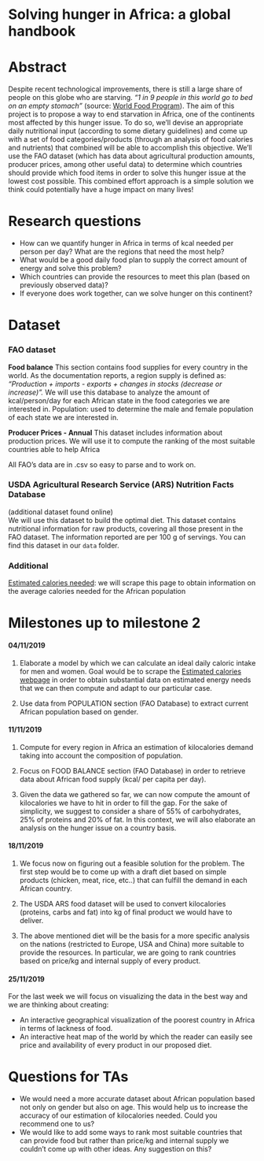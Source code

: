 # Solving hunger in Africa: a global handbook

# Abstract
Despite recent technological improvements, there is still a large share of people on this globe who are starving. *“1 in 9 people in this world go to bed on an empty stomach”* (source: [World Food Program](https://www.wfp.org/zero-hunger)). The aim of this project is to propose a way to end starvation in Africa, one of the continents most affected by this hunger issue. To do so, we’ll devise an appropriate daily nutritional input (according to some dietary guidelines) and come up with a set of food categories/products (through an analysis of food calories and nutrients) that combined will be able to accomplish this objective. We’ll use the FAO dataset (which has data about agricultural production amounts, producer prices, among other useful data) to determine which countries should provide which food items in order to solve this hunger issue at the lowest cost possible. This combined effort approach is a simple solution we think could potentially have a huge impact on many lives!


# Research questions
* How can we quantify hunger in Africa in terms of kcal needed per person per day? What are the regions that need the most help?
* What would be a good daily food plan to supply the correct amount of energy and solve this problem?
* Which countries can provide the resources to meet this plan (based on previously observed data)?
* If everyone does work together, can we solve hunger on this continent?


# Dataset
### FAO dataset
**Food balance**
This section contains food supplies for every country in the world. As the documentation reports, a region supply is defined as: *“Production + imports - exports + changes in stocks (decrease or increase)”.*
We will use this database to analyze the amount of kcal/person/day for each African state in the food categories we are interested in.
Population: used to determine the male and female population of each state we are interested in. 

**Producer Prices - Annual** 
This dataset includes information about production prices. We will use it to compute the ranking of the most suitable countries able to help Africa

All FAO’s data are in .csv so easy to parse and to work on.

### USDA Agricultural Research Service (ARS) Nutrition Facts Database
(additional dataset found online)  
We will use this dataset to build the optimal diet. This dataset contains nutritional information for raw products, covering all those present in the FAO dataset. The information reported are per 100 g of servings. You can find this dataset in our `data` folder.

### Additional
[Estimated calories needed](https://health.gov/dietaryguidelines/2015/guidelines/appendix-2/): we will scrape this page to obtain information on the average calories needed for the African population


# Milestones up to milestone 2
#### 04/11/2019 
1. Elaborate a model by which we can calculate an ideal daily caloric intake for men and women. Goal would be to scrape the [Estimated calories webpage](https://health.gov/dietaryguidelines/2015/guidelines/appendix-2/) in order to obtain substantial data on estimated energy needs that we can then compute and adapt to our particular case.

2. Use data from POPULATION section (FAO Database) to extract current African population based on gender.

#### 11/11/2019
1. Compute for every region in Africa an estimation of kilocalories demand taking into account the composition of population.

2. Focus on FOOD BALANCE section (FAO Database) in order to retrieve data about African food supply (kcal/ per capita per day).

3. Given the data we gathered so far, we can now compute the amount of kilocalories we have to hit in order to fill the gap. For the sake of simplicity, we suggest to consider a share of 55% of carbohydrates, 25% of proteins and 20% of fat. In this context, we will also elaborate an analysis on the hunger issue on a country basis. 

#### 18/11/2019
1. We focus now on figuring out a feasible solution for the problem. The first step would be to come up with a draft diet based on simple products (chicken, meat, rice, etc..) that can fulfill the demand in each African country. 

2. The USDA ARS food dataset will be used to convert kilocalories (proteins, carbs and fat) into kg of final product we would have to deliver.

3. The above mentioned diet will be the basis for a more specific analysis on the nations (restricted to Europe, USA and China) more suitable to provide the resources. In particular, we are going to rank countries based on price/kg and internal supply of every product.

#### 25/11/2019
For the last week we will focus on visualizing the data in the best way and we are thinking about creating:
* An interactive geographical visualization of the poorest country in Africa in terms of lackness of food.
* An interactive heat map of the world by which the reader can easily see price and availability of every product in our proposed diet. 


# Questions for TAs
* We would need a more accurate dataset about African population based not only on gender but also on age. This would help us to increase the accuracy of our estimation of kilocalories needed. Could you recommend one to us?
* We would like to add some ways to rank most suitable countries that can provide food but rather than price/kg and internal supply we couldn’t come up with other ideas. Any suggestion on this?

